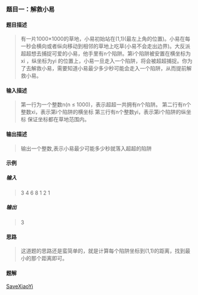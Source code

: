 ### 题目一：解救小易
#### 题目描述
>有一片1000×1000的草地，小易初始站在(1,1)(最左上角的位置)。小易在每一秒会横向或者纵向移动到相邻的草地上吃草(小易不会走出边界)。大反派超超想去捕捉可爱的小易，他手里有n个陷阱。第i个陷阱被安置在横坐标为xi ，纵坐标为yi 的位置上，小易一旦走入一个陷阱，将会被超超捕捉。你为了去解救小易，需要知道小易最少多少秒可能会走入一个陷阱，从而提前解救小易。
#### 输入描述
>第一行为一个整数n(n ≤ 1000)，表示超超一共拥有n个陷阱。
第二行有n个整数xi，表示第i个陷阱的横坐标
第三行有n个整数yi，表示第i个陷阱的纵坐标
保证坐标都在草地范围内。
#### 输出描述
>输出一个整数,表示小易最少可能多少秒就落入超超的陷阱
#### 示例
##### 输入
>3
4 6 8
1 2 1
##### 输出
>3

#### 思路
>这道题的思路还是蛮简单的，就是计算每个陷阱坐标到(1,1)的距离，找到最小的那个距离即可。

#### 题解
[SaveXiaoYi](https://github.com/WavyPeng/CompanyProgramTest/edit/master/src/netease/y2017/SaveXiaoYi.java)
